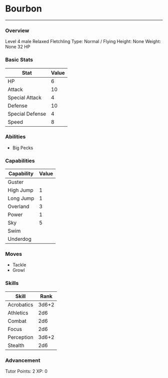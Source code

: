 # Bourbon
------------------------------------------------------------------------

### Overview
Level 4 male Relaxed Fletchling
Type: Normal / Flying
Height: None
Weight: None
32 HP

### Basic Stats
| Stat              | Value |
| ----------------- | ----- |
| HP                | 6 |
| Attack            | 10 |
| Special Attack    | 4 |
| Defense           | 10 |
| Special Defense   | 4 |
| Speed             | 8 |

### Abilities
* Big Pecks

### Capabilities
| Capability    | Value |
| ------------- | ----- |
| Guster |  |
| High Jump | 1 |
| Long Jump | 1 |
| Overland | 3 |
| Power | 1 |
| Sky | 5 |
| Swim |  |
| Underdog |  |

### Moves
* Tackle
* Growl

### Skills
| Skill         | Rank |
| ------------- | ---- |
| Acrobatics | 3d6+2 |
| Athletics | 2d6 |
| Combat | 2d6 |
| Focus | 2d6 |
| Perception | 3d6+2 |
| Stealth | 2d6 |

### Advancement
Tutor Points: 2
XP: 0
